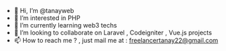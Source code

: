 - 👋 Hi, I’m @tanayweb
- 👀 I’m interested in PHP 
- 🌱 I’m currently learning web3 techs 
- 💞️ I’m looking to collaborate on Laravel , Codeigniter , Vue.js projects
- 📫 How to reach me ? , just mail me at : freelancertanay22@gmail.com

<!---
tanayweb/tanayweb is a ✨ special ✨ repository because its `README.md` (this file) appears on your GitHub profile.
You can click the Preview link to take a look at your changes.
--->
